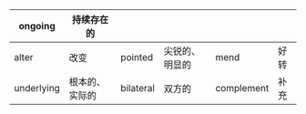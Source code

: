 | ongoing    | 持续存在的     |           |                |            |      |
| ---------- | -------------- | --------- | -------------- | ---------- | ---- |
| alter      | 改变           | pointed   | 尖锐的、明显的 | mend       | 好转 |
| underlying | 根本的、实际的 | bilateral | 双方的         | complement | 补充 |

